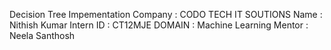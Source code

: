 Decision Tree Impementation 
Company : CODO TECH IT SOUTIONS 
Name : Nithish Kumar 
Intern ID : CT12MJE 
DOMAIN : Machine Learning 
Mentor : Neela Santhosh

